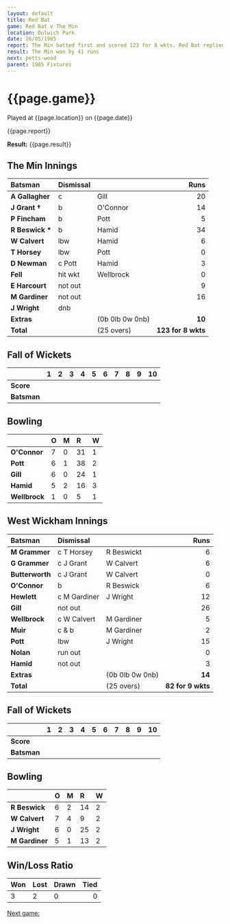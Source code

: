 ```yaml
---
layout: default
title: Red Bat
game: Red Bat v The Min
location: Dulwich Park
date: 26/05/1985
report: The Min batted first and scored 123 for 8 wkts. Red Bat replied with 82 for 9 wkts.
result: The Min won by 41 runs
next: petts-wood
parent: 1985 Fixtures
---
```


# {{page.game}}

Played at {{page.location}} on {{page.date}}

{{page.report}}

**Result:** {{page.result}}

## The Min Innings

| Batsman | Dismissal |  | Runs |
|:---|:---|---|---:|
| **A Gallagher** | c | Gill | 20 | 
| **J Grant &#8224;** | b | O'Connor | 14 | 
| **P Fincham** | b | Pott | 5 | 
| **R Beswick &#42;** | b  | Hamid | 34 | 
| **W Calvert** | lbw | Hamid | 6 | 
| **T Horsey** | lbw | Pott | 0 | 
| **D Newman** | c Pott | Hamid | 3 | 
| **Fell** | hit wkt | Wellbrock | 0 | 
| **E Harcourt** | not out |  | 9 | 
| **M Gardiner** | not out |  | 16 | 
| **J Wright** | dnb |  |  | 
| **Extras** | | (0b 0lb 0w 0nb) | **10** | 
| **Total** | | (25 overs) | ****123 for 8 wkts**** | 

## Fall of Wickets

| | 1 | 2 | 3 | 4 | 5 | 6 | 7 | 8 | 9 | 10 |
|---|:---:|:---:|:---:|:---:|:---:|:---:|:---:|:---:|:---:|:---:|
| **Score** |  |  |  |  |  |  |  |  |  |  |
| **Batsman** |  |  |  |  |  |  |  |  |  |  |

## Bowling

| | O | M | R | W |
|---|:---|:---|:---|:---|
| **O'Connor** | 7 | 0 | 31 | 1 | 
| **Pott** | 6 | 1 | 38 | 2 | 
| **Gill** | 6 | 0 | 24 | 1 | 
| **Hamid** | 5 | 2 | 16 | 3 | 
| **Wellbrock** | 1 | 0 | 5 | 1 |
 
## West Wickham Innings

| Batsman | Dismissal |  | Runs |
|:---|:---|---|---:|
| **M Grammer** | c T Horsey | R Beswickt | 6 | 
| **G Grammer** | c J Grant | W Calvert | 6 | 
| **Butterworth** | c J Grant | W Calvert | 0 | 
| **O'Connor** | b | R Beswick | 6 | 
| **Hewlett** | c M Gardiner | J Wright | 12 | 
| **Gill** | not out |  | 26 | 
| **Wellbrock** | c W Calvert | M Gardiner | 5 | 
| **Muir** | c & b | M Gardiner | 2 | 
| **Pott** | lbw | J Wright | 15 | 
| **Nolan** | run out | | 0 | 
| **Hamid** | not out |  | 3 | 
| **Extras** | | (0b 0lb 0w 0nb) | **14** | 
| **Total** | | (25 overs) | ****82 for 9 wkts**** | 

## Fall of Wickets

| | 1 | 2 | 3 | 4 | 5 | 6 | 7 | 8 | 9 | 10 |
|---|:---:|:---:|:---:|:---:|:---:|:---:|:---:|:---:|:---:|:---:|
| **Score** |  |  |  |  |  |  |  |  |  |  |
| **Batsman** |  |  |  |  |  |  |  |  |  |  |  |

## Bowling

| | O | M | R | W |
|---|:---|:---|:---|:---|
| **R Beswick** | 6 | 2 | 14 | 2 | 
| **W Calvert** | 7 | 4 | 9 | 2 | 
| **J Wright** | 6 | 0 | 25 | 2 | 
| **M Gardiner** | 5 | 1 | 13 | 2 | 


## Win/Loss Ratio

| Won | Lost | Drawn | Tied |
|:---|:---|:---|---:|
| 3 | 2 | 0 | 0 |

[Next game:]({{page.next}})